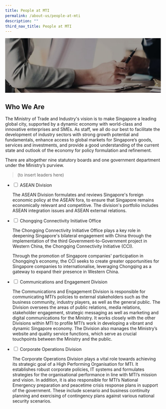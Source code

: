 ```yaml
---
title: People at MTI
permalink: /about-us/people-at-mti
description: ""
third_nav_title: People at MTI
---
```

![People at MTI banner](/images/About%20Us/People%20at%20MTI/PeopleAtMTI%20_Banner.jpg)

## Who We Are

The Ministry of Trade and Industry's vision is to make Singapore a leading global city, supported by a dynamic economy with world-class and innovative enterprises and SMEs. As staff, we all do our best to facilitate the development of industry sectors with strong growth potential and fundamentals, enhance access to global markets for Singapore’s goods, services and investments, and provide a good understanding of the current state and outlook of the economy for policy formulation and refinement.

There are altogether nine statutory boards and one government department under the Ministry’s purview.

> (to insert leaders here)

<ul class="jekyllcodex_accordion">
  <li>
    <input type="checkbox" id="accordion1">
			<label for="accordion1">ASEAN Division</label>
    <div>
      <p>The ASEAN Division formulates and reviews Singapore's foreign economic policy at the ASEAN fora, to ensure that Singapore remains economically relevant and competitive. The division's portfolio includes ASEAN integration issues and ASEAN external relations. </p>      
    </div>
  </li>
	<li>
    <input type="checkbox" id="accordion2">
    <label for="accordion2">Chongqing Connectivity Initiative Office</label>
    <div>
      <p>The Chongqing Connectivity Initiative Office plays a key role in deepening Singapore's bilateral engagement with China through the implementation of the third Government-to-Government project in Western China, the Chongqing Connectivity Initiative (CCI).</p>
      <p>Through the promotion of Singapore companies' participation in Chongqing’s economy, the CCI seeks to create greater opportunities for Singapore companies to internationalise, leveraging Chongqing as a gateway to expand their presence in Western China.</p>
    </div>
  </li>
	<li>
    <input type="checkbox" id="accordion3">
    <label for="accordion3">Communications and Engagement Division</label>
    <div>
			<p>The Communications and Engagement Division is responsible for communicating MTI’s policies to external stakeholders such as the business community, industry players, as well as the general public. The Division oversees the areas of public relations, media relations, stakeholder engagement, strategic messaging as well as marketing and digital communications for the Ministry. It works closely with the other Divisions within MTI to profile MTI’s work in developing a vibrant and dynamic Singapore economy. The Division also manages the Ministry’s website and quality service functions, which serve as crucial touchpoints between the Ministry and the public.</p>      
    </div>
  </li>
	<li>
    <input type="checkbox" id="accordion4">
    <label for="accordion4">Corporate Operations Division</label>
    <div>
			<p>The Corporate Operations Division plays a vital role towards achieving its strategic goal of a High Performing Organisation for MTI. It establishes robust corporate policies, IT systems and formulates strategies for the organisational performance in line with MTI’s mission and vision. In addition, it is also responsible for MTI’s National Emergency preparation and peacetime crisis response plans in support of the government. These include scenario and business continuity planning and exercising of contingency plans against various national security scenarios.</p>
    </div>
  </li>
</ul>